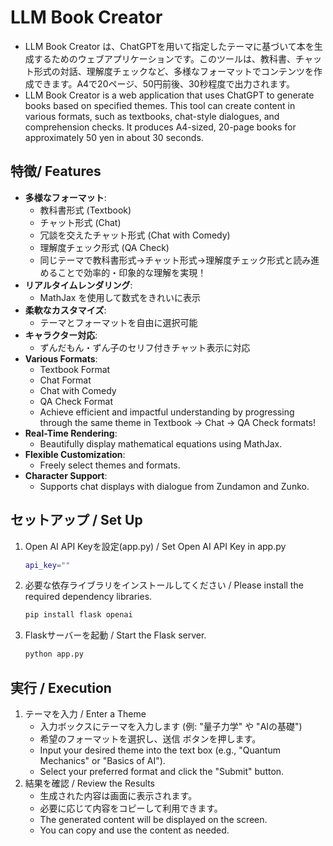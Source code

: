 # LLM Book Creator
- LLM Book Creator は、ChatGPTを用いて指定したテーマに基づいて本を生成するためのウェブアプリケーションです。このツールは、教科書、チャット形式の対話、理解度チェックなど、多様なフォーマットでコンテンツを作成できます。A4で20ページ、50円前後、30秒程度で出力されます。
- LLM Book Creator is a web application that uses ChatGPT to generate books based on specified themes. This tool can create content in various formats, such as textbooks, chat-style dialogues, and comprehension checks. It produces A4-sized, 20-page books for approximately 50 yen in about 30 seconds.
## 特徴/ Features
- **多様なフォーマット**:
  - 教科書形式 (Textbook)
  - チャット形式 (Chat)
  - 冗談を交えたチャット形式 (Chat with Comedy)
  - 理解度チェック形式 (QA Check)
  - 同じテーマで教科書形式→チャット形式→理解度チェック形式と読み進めることで効率的・印象的な理解を実現！
- **リアルタイムレンダリング**:
  - MathJax を使用して数式をきれいに表示
- **柔軟なカスタマイズ**:
  - テーマとフォーマットを自由に選択可能
- **キャラクター対応**:
  - ずんだもん・ずん子のセリフ付きチャット表示に対応
- **Various Formats**:
  - Textbook Format
  - Chat Format
  - Chat with Comedy
  - QA Check Format
  - Achieve efficient and impactful understanding by progressing through the same theme in Textbook → Chat → QA Check formats!
- **Real-Time Rendering**:
  - Beautifully display mathematical equations using MathJax.
- **Flexible Customization**:
  - Freely select themes and formats.
- **Character Support**:
  - Supports chat displays with dialogue from Zundamon and Zunko.

## セットアップ / Set Up
1. Open AI API Keyを設定(app.py) / Set Open AI API Key in app.py
   ```bash
   api_key=""
   ```
3. 必要な依存ライブラリをインストールしてください / Please install the required dependency libraries.
   ```bash
   pip install flask openai
   ```
4. Flaskサーバーを起動 / Start the Flask server.
   ```bash
   python app.py
   ```
## 実行 / Execution
1. テーマを入力 / Enter a Theme
   - 入力ボックスにテーマを入力します (例: "量子力学" や "AIの基礎")
   - 希望のフォーマットを選択し、送信 ボタンを押します。
   - Input your desired theme into the text box (e.g., "Quantum Mechanics" or "Basics of AI").
   - Select your preferred format and click the "Submit" button.
2. 結果を確認 / Review the Results
   - 生成された内容は画面に表示されます。
   - 必要に応じて内容をコピーして利用できます。
   - The generated content will be displayed on the screen.
   - You can copy and use the content as needed.
   

